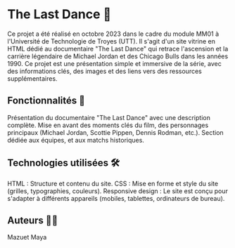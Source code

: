 # The Last Dance 🏀

Ce projet a été réalisé en octobre 2023 dans le cadre du module MM01 à l'Université de Technologie de Troyes (UTT). Il s'agit d'un site vitrine en HTML dédié au documentaire "The Last Dance" qui retrace l'ascension et la carrière légendaire de Michael Jordan et des Chicago Bulls dans les années 1990. Ce projet est une présentation simple et immersive de la série, avec des informations clés, des images et des liens vers des ressources supplémentaires.

## Fonctionnalités 🎯
Présentation du documentaire "The Last Dance" avec une description complète.
Mise en avant des moments clés du film, des personnages principaux (Michael Jordan, Scottie Pippen, Dennis Rodman, etc.).
Section dédiée aux équipes, et aux matchs historiques.

## Technologies utilisées 🛠
HTML : Structure et contenu du site.
CSS : Mise en forme et style du site (grilles, typographies, couleurs).
Responsive design : Le site est conçu pour s'adapter à différents appareils (mobiles, tablettes, ordinateurs de bureau).

## Auteurs 🧑‍💻
Mazuet Maya
